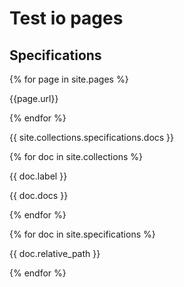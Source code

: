 # Test io pages

## Specifications

{% for page in site.pages %}
<p>{{page.url}}</p>
{% endfor %}

{{ site.collections.specifications.docs }}

{% for doc in site.collections %}
<p>{{ doc.label }}</p>
<p>{{ doc.docs }}</p>
{% endfor %}

{% for doc in site.specifications %}
<p>{{ doc.relative_path }}</p>
{% endfor %}
